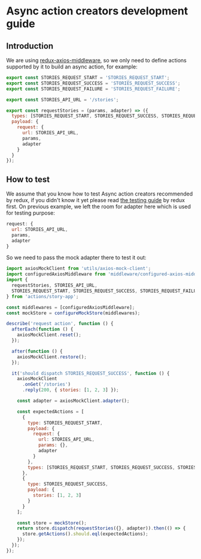 # Async action creators development guide

## Introduction

We are using [redux-axios-middleware](https://github.com/svrcekmichal/redux-axios-middleware), so we only need to define actions supported by it to build an async action, for example:

```javascript
export const STORIES_REQUEST_START = 'STORIES_REQUEST_START';
export const STORIES_REQUEST_SUCCESS = 'STORIES_REQUEST_SUCCESS';
export const STORIES_REQUEST_FAILURE = 'STORIES_REQUEST_FAILURE';

export const STORIES_API_URL = '/stories';

export const requestStories = (params, adapter) => ({
  types: [STORIES_REQUEST_START, STORIES_REQUEST_SUCCESS, STORIES_REQUEST_FAILURE],
  payload: {
    request: {
      url: STORIES_API_URL,
      params,
      adapter
    }
  }
});
```

## How to test

We assume that you know how to test Async action creators recommended by redux, if you didn't know it yet please read [the testing guide](http://redux.js.org/docs/recipes/WritingTests.html) by redux first. On previous example, we left the room for adapter here which is used for testing purpose:

```javascript
request: {
  url: STORIES_API_URL,
  params,
  adapter
}
```

So we need to pass the mock adapter there to test it out:

```javascript
import axiosMockClient from 'utils/axios-mock-client';
import configuredAxiosMiddleware from 'middleware/configured-axios-middleware';
import {
  requestStories, STORIES_API_URL,
  STORIES_REQUEST_START, STORIES_REQUEST_SUCCESS, STORIES_REQUEST_FAILURE
} from 'actions/story-app';

const middlewares = [configuredAxiosMiddleware];
const mockStore = configureMockStore(middlewares);

describe('request action', function () {
  afterEach(function () {
    axiosMockClient.reset();
  });

  after(function () {
    axiosMockClient.restore();
  });

  it('should dispatch STORIES_REQUEST_SUCCESS', function () {
    axiosMockClient
      .onGet('/stories')
      .reply(200, { stories: [1, 2, 3] });

    const adapter = axiosMockClient.adapter();

    const expectedActions = [
      {
        type: STORIES_REQUEST_START,
        payload: {
          request: {
            url: STORIES_API_URL,
            params: {},
            adapter
          }
        },
        types: [STORIES_REQUEST_START, STORIES_REQUEST_SUCCESS, STORIES_REQUEST_FAILURE]
      },
      {
        type: STORIES_REQUEST_SUCCESS,
        payload: {
          stories: [1, 2, 3]
        }
      }
    ];

    const store = mockStore();
    return store.dispatch(requestStories({}, adapter)).then(() => {
      store.getActions().should.eql(expectedActions);
    });
  });
});
```
